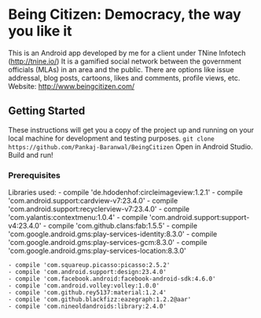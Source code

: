 # Being Citizen: Democracy, the way you like it

This is an Android app developed by me for a client under TNine Infotech (http://tnine.io/)
It is a gamified social network between the government officials (MLAs) in an area and the public.
There are options like issue addressal, blog posts, cartoons, likes and comments, profile views, etc.  
Website: http://www.beingcitizen.com/

## Getting Started

These instructions will get you a copy of the project up and running on your local machine for development and testing purposes.
`git clone https://github.com/Pankaj-Baranwal/BeingCitizen`
Open in Android Studio.
Build and run!

### Prerequisites

Libraries used:
    - compile 'de.hdodenhof:circleimageview:1.2.1'
    - compile 'com.android.support:cardview-v7:23.4.0'
    - compile 'com.android.support:recyclerview-v7:23.4.0'
    - compile 'com.yalantis:contextmenu:1.0.4'
    - compile 'com.android.support:support-v4:23.4.0'
    - compile 'com.github.clans:fab:1.5.5'
    - compile 'com.google.android.gms:play-services-identity:8.3.0'
    - compile 'com.google.android.gms:play-services-gcm:8.3.0'
    - compile 'com.google.android.gms:play-services-location:8.3.0'

    - compile 'com.squareup.picasso:picasso:2.5.2'
    - compile 'com.android.support:design:23.4.0'
    - compile 'com.facebook.android:facebook-android-sdk:4.6.0'
    - compile 'com.android.volley:volley:1.0.0'
    - compile 'com.github.rey5137:material:1.2.4'
    - compile 'com.github.blackfizz:eazegraph:1.2.2@aar'
    - compile 'com.nineoldandroids:library:2.4.0'
